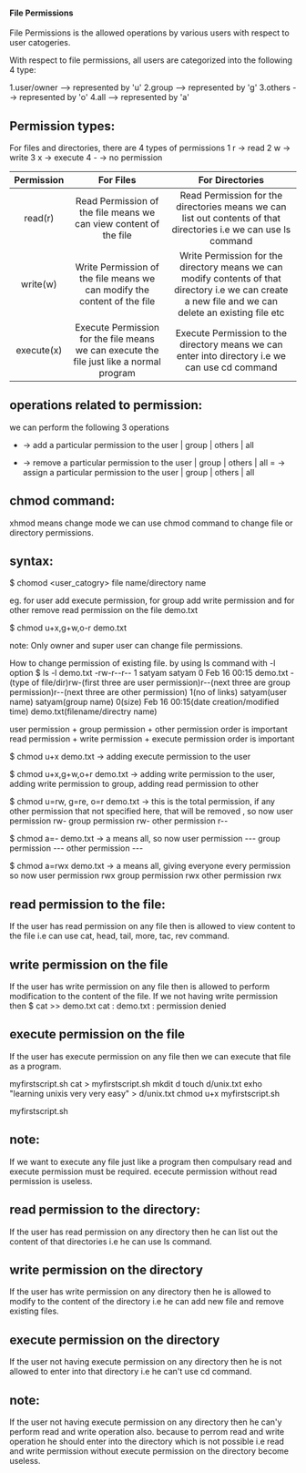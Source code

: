 #### File Permissions

File Permissions is the allowed operations by various users with respect to user catogeries.

With respect to file permissions, all users are categorized into the following 4 type:

1.user/owner    -->   represented by 'u'
2.group         -->   represented by 'g'
3.others        -->   represented by 'o'
4.all           -->   represented by 'a'

Permission types:
--
For files and directories, there are 4 types of permissions
1 r    ->    read
2 w    ->    write
3 x    ->    execute
4 -    ->    no permission

| Permission |                                         For Files                                        |                                                                    For Directories                                                                    |
|:----------:|:----------------------------------------------------------------------------------------:|:-----------------------------------------------------------------------------------------------------------------------------------------------------:|
| read(r)    | Read Permission of the file means we can view content of the file                        | Read Permission for the directories means we can list out contents of that directories i.e we can use ls command                                      |
| write(w)   | Write Permission of the file means we can modify the content of the file                 | Write Permission for the directory means we can modify contents of that directory i.e we can create a new file and we can delete an existing file etc |
| execute(x) | Execute Permission for the file means we can execute the file just like a normal program | Execute Permission to the directory means we can enter into directory i.e we can use cd command                                                       |


operations related to permission:
--
we can perform the following 3 operations
+   ->    add a particular permission to the  user | group | others | all
-   ->    remove a particular permission to the  user | group | others | all
=   ->    assign a particular permission to the  user | group | others | all

chmod command:
--
xhmod means change mode
we can use chmod command to change file or directory permissions.

syntax:
--
$ chomod <user_catogry><operation><premission>  file name/directory name

eg.
for user add execute permission, for group add write permission and for other remove read permission on the file demo.txt

$ chmod u+x,g+w,o-r demo.txt

note:
Only owner and super user can change file permissions.

How to change permission of existing file.
by using ls command with -l option
$ ls -l demo.txt
-rw-r--r-- 1 satyam satyam 0 Feb 16 00:15 demo.txt
-(type of file/dir)rw-(first three are user permission)r--(next three are group permission)r--(next three are other permission) 1(no of links) satyam(user name) satyam(group name) 0(size) Feb 16 00:15(date creation/modified time) demo.txt(filename/directry name)

user permission + group permission + other permission       order is important
read permission + write permission + execute permission     order is important

$ chmod u+x demo.txt    ->    adding execute permission to the user

$ chmod u+x,g+w,o+r demo.txt  ->  adding write permission to the user, adding write permission to group, adding read permission to other

$ chmod u=rw, g=re, o=r demo.txt    ->    this is the total permission, if any other permission that not specified here, that will be removed ,   so now
user permission     rw-
group permission    rw-
other permission    r--

$ chmod a=- demo.txt    ->    a means all,   so now
user permission     ---
group permission    ---
other permission    ---

$ chmod a=rwx demo.txt    ->    a means all,  giving everyone every permission so now
user permission     rwx
group permission    rwx
other permission    rwx

read permission to the file:
--
If the user has read permission on any file then is allowed to view content to the file i.e can use cat, head, tail, more, tac, rev command.

write permission on the file
--
If the user has write permission on any file then is allowed to perform modification to the content of the file.
If we not having write permission then 
$ cat >> demo.txt
cat : demo.txt : permission denied

execute permission on the file
--
If the user has execute permission on any file then we can execute that file as a program.

myfirstscript.sh
cat > myfirstscript.sh
mkdit d
touch d/unix.txt
exho "learning unixis very very easy" > d/unix.txt
chmod u+x myfirstscript.sh

myfirstscript.sh

note:
--
If we want to execute any file just like a program then compulsary read and execute permission must be required. ececute permission without read permission is useless.



read permission to the directory:
--
If the user has read permission on any directory then he can list out the content of that directories i.e he can use ls command.

write permission on the directory
--
If the user has write permission on any directory then he is allowed to modify to the content of the directory i.e he can add new file and remove existing files.

execute permission on the directory
--
If the user not having execute permission on any directory then he is not allowed to enter into that directory i.e he can't use cd command.

note:
--
If the user not having execute permission on any directory then he can'y perform read and write operation also. because to perrom read and write operation he should enter into the directory which is not possible i.e read and write permission without execute permission on the directory become useless.



